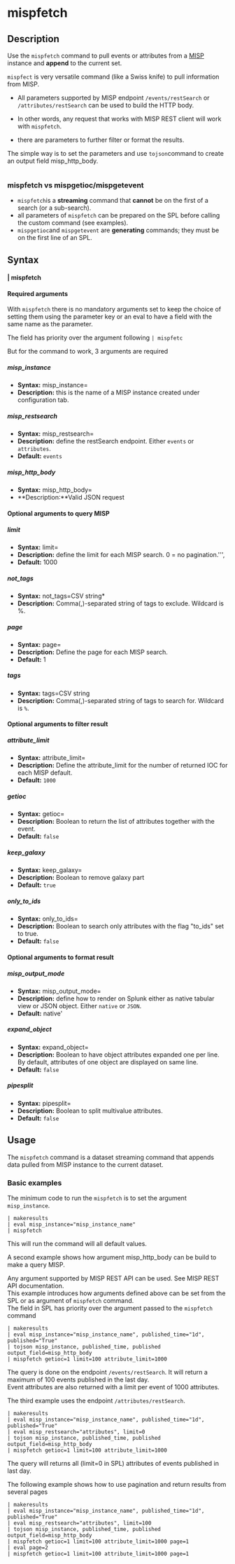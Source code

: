 # mispfetch
## Description

Use the `mispfetch` command to pull events or attributes from a [MISP](https://www.misp-project.org/) instance and **append** to the current set.  

`mispfect` is very versatile command (like a Swiss knife) to pull information from MISP.
- All parameters supported by MISP endpoint `/events/restSearch` or `/attributes/restSearch` can be used to build the HTTP body.

- In other words, any request that works with MISP REST client will work with `mispfetch`.

- there are parameters to further filter or format the results.

The simple way is to set the parameters and use `tojson`command to create an output field misp\_http\_body.

```python

```

### mispfetch vs mispgetioc/mispgetevent
-   `mispfetch`is a **streaming** command that **cannot** be on the first of a search (or a sub-search).
-   all parameters of `mispfetch` can be prepared on the SPL before calling the custom command (see examples).
-   `mispgetioc`and `mispgetevent` are **generating** commands; they must be on the first line of an SPL.

## Syntax
#### | mispfetch

#### Required arguments
With `mispfetch` there is no mandatory arguments set to keep the choice of setting them using the parameter key or an eval to have a field with the same name as the parameter.  

The field has priority over the argument following `| mispfetc`

But for the command to work, 3 arguments are required

##### misp_instance
- **Syntax:** misp_instance=<string>  
- **Description:** this is the name of a MISP instance created under configuration tab.

##### misp_restsearch
- **Syntax:** misp_restsearch=<string>
- **Description:** define the restSearch endpoint. Either `events` or `attributes`.
- **Default:** `events`

##### misp\_http\_body
- **Syntax:** misp_http_body=<JSON>
- **Description:**Valid JSON request

#### Optional arguments to query MISP

##### limit
- **Syntax:** limit=<int>
- **Description:** define the limit for each MISP search. 0 = no pagination.''',
- **Default:** 1000

##### not_tags
- **Syntax:** not_tags=CSV string*
- **Description:** Comma(,)-separated string of tags to exclude. Wildcard is %.

##### page
- **Syntax:** page=<int>
- **Description:** Define the page for each MISP search.
- **Default:** 1

##### tags
- **Syntax:** tags=CSV string
- **Description:** Comma(,)-separated string of tags to search for. Wildcard is `%`.

#### Optional arguments to filter result

##### attribute_limit
- **Syntax:** attribute_limit=<int>
- **Description:** Define the attribute_limit for the number of returned IOC for each MISP default.
- **Default:** `1000`

##### getioc
- **Syntax:** getioc=<bool>
- **Description:** Boolean to return the list of attributes together with the event.
- **Default:** `false`

##### keep_galaxy
- **Syntax:** keep_galaxy=<bool>
- **Description:** Boolean to remove galaxy part
- **Default:** `true`

##### only_to_ids
- **Syntax:** only_to_ids=<bool>
- **Description:** Boolean to search only attributes with the flag "to_ids" set to true.
- **Default:** `false`

#### Optional arguments to format result

##### misp\_output\_mode
- **Syntax:** misp_output_mode=<string>
- **Description:** define how to render on Splunk either as native tabular view or JSON object. Either `native` or `JSON`.
- **Default:** native'

##### expand_object
- **Syntax:** expand_object=<bool>
- **Description:** Boolean to have object attributes expanded one per line. By default, attributes of one object are displayed on same line.
- **Default:** `false`

##### pipesplit
- **Syntax:** pipesplit=<bool>
- **Description:** Boolean to split multivalue attributes.
- **Default:** `false`

## Usage

The `mispfetch` command is a dataset streaming command that appends data pulled from MISP instance to the current dataset.

### Basic examples

The minimum code to run the `mispfetch` is to set the argument `misp_instance`.

    | makeresults
    | eval misp_instance="misp_instance_name"
    | mispfetch

This will run the command will all default values.

A second example shows how argument misp\_http\_body can be build to make a query MISP.

Any argument supported by MISP REST API can be used. See MISP REST API documentation.  
This example introduces how arguments defined above can be set from the SPL or as argument of `mispfetch` command.  
The field in SPL has priority over the argument passed to the `mispfetch` command

    | makeresults
    | eval misp_instance="misp_instance_name", published_time="1d", published="True"
    | tojson misp_instance, published_time, published output_field=misp_http_body
    | mispfetch getioc=1 limit=100 attribute_limit=1000

The query is done on the endpoint `/events/restSearch`. It will return a maximum of 100 events published in the last day.  
Event attributes are also returned with a limit per event of 1000 attributes.

The third example uses the endpoint `/attributes/restSearch`.

    | makeresults
    | eval misp_instance="misp_instance_name", published_time="1d", published="True"
    | eval misp_restsearch="attributes", limit=0
    | tojson misp_instance, published_time, published output_field=misp_http_body
    | mispfetch getioc=1 limit=100 attribute_limit=1000

The query will returns all (limit=0 in SPL) attributes of events published in last day.

The following example shows how to use pagination and return results from several pages

    | makeresults
    | eval misp_instance="misp_instance_name", published_time="1d", published="True"
    | eval misp_restsearch="attributes", limit=100
    | tojson misp_instance, published_time, published output_field=misp_http_body
    | mispfetch getioc=1 limit=100 attribute_limit=1000 page=1
    | eval page=2
    | mispfetch getioc=1 limit=100 attribute_limit=1000 page=1

